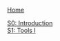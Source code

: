 [Home](https://github.com/davidrol6/2019-2020-PNE/wiki)

[S0: Introduction](https://github.com/davidrol6/2019-2020-PNE/wiki/Introduction)   
[S1: Tools I](https://github.com/myTeachingURJC/2019-2020-PNE/wiki/Tools-I) 